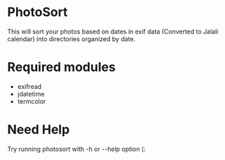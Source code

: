 # PhotoSort
This will sort your photos based on dates in exif data (Converted to Jalali calendar) into directories organized by date.
# Required modules
- exifread
- jdatetime
- termcolor

# Need Help
Try running photosort with -h or --help option (:
